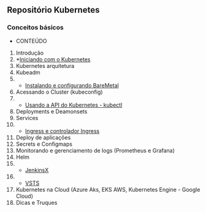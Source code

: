 ## Repositório Kubernetes

### Conceitos básicos 

* CONTEÚDO

1. Introdução
2. *[Iniciando com o Kubernetes](https://kubernetes.io/docs/tutorials/kubernetes-basics/)
3. Kubernetes arquitetura
4. Kubeadm
5. * [Instalando e configurando BareMetal](https://github.com/concrete-cristian-trucco/kubernetes-basico/blob/master/k8s/setup-baremetal-kubeadm.md)
6. Acessando o Cluster (kubeconfig)
7. * [Usando a API do Kubernetes - kubectl](https://github.com/concrete-cristian-trucco/kubernetes-basico/blob/master/k8s/kubectl.md)
8. Deployments e Deamonsets
9. Services
10. * [Ingress e controlador Ingress](https://github.com/concrete-cristian-trucco/kubernetes-basico/tree/master/k8s/ingress-controller)
11. Deploy de aplicações 
12. Secrets e Configmaps
13. Monitorando e gerenciamento de logs (Prometheus e Grafana)
14. Helm
15. * [JenkinsX](https://jenkins-x.io/getting-started/install/)
16. * [VSTS](https://azure.microsoft.com/pt-br/services/visual-studio-team-services/)
17. Kubernetes na Cloud (Azure Aks, EKS AWS, Kubernetes Engine - Google Cloud)
18. Dicas e Truques
